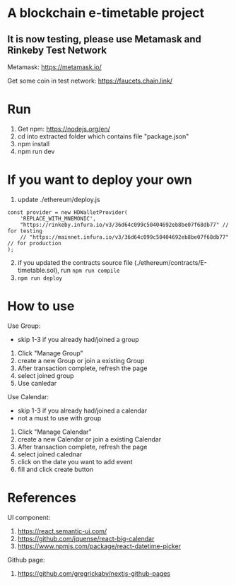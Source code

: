 # A blockchain e-timetable project
## It is now testing, please use Metamask and Rinkeby Test Network
Metamask: https://metamask.io/

Get some coin in test network: https://faucets.chain.link/

# Run
1. Get npm: https://nodejs.org/en/
2. cd into extracted folder which contains file "package.json"
3. npm install
4. npm run dev

# If you want to deploy your own
1. update ./ethereum/deploy.js
```
const provider = new HDWalletProvider(
    'REPLACE_WITH_MNEMONIC',
    "https://rinkeby.infura.io/v3/36d64c099c50404692eb8be07f68db77" // for testing 
    // "https://mainnet.infura.io/v3/36d64c099c50404692eb8be07f68db77"  // for production
);
```
2. if you updated the contracts source file (./ethereum/contracts/E-timetable.sol), run 
`npm run compile`
3. `npm run deploy`

# How to use
Use Group:
- skip 1-3 if you already had/joined a group
1. Click "Manage Group"
2. create a new Group or join a existing Group
3. After transaction complete, refresh the page
4. select joined group
5. Use canledar

Use Calendar:
- skip 1-3 if you already had/joined a calendar
- not a must to use with group
1. Click "Manage Calendar"
2. create a new Calendar or join a existing Calendar
3. After transaction complete, refresh the page
4. select joined calednar
5. click on the date you want to add event
6. fill and click create button

# References
UI component:
1. https://react.semantic-ui.com/
2. https://github.com/jquense/react-big-calendar
3. https://www.npmjs.com/package/react-datetime-picker

Github page:
1. https://github.com/gregrickaby/nextjs-github-pages
